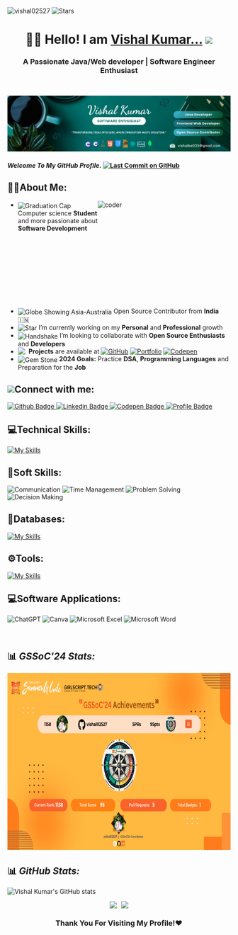 <p align="left"> 
 <img src="https://komarev.com/ghpvc/?username=vishal02527&label=Profile%20views&color=0e75b6&style=flat" alt="vishal02527" /> 
 <img alt="Stars" src="https://img.shields.io/github/stars/vishal02527?style=flat&labelColor=343b41"/> 
</p>
 
 # <div align="center"> 👨‍🎓 Hello! I am [Vishal Kumar...](https://vishal-creator-profile.netlify.app/) <img src="https://media.giphy.com/media/hvRJCLFzcasrR4ia7z/giphy.gif" height="25px"> </div>
<h3 align="center">A Passionate Java/Web developer | Software Engineer Enthusiast</h3>
<br />

![Profile Banner](https://github.com/vishal02527/vishal02527/blob/main/Profile%20Banner.png)

 #### _Welcome To My GitHub Profile._ [![Last Commit on GitHub](https://img.shields.io/badge/last%20commit-13%2008%202024-red)](https://github.com/vishal02527)

 ## 🧑‍💻About Me:

<img align="right" alt= "coder" width="300" height="240" src="https://github.com/vishal02527/vishal02527/blob/main/coding-gif-1-unscreen.gif" />

 - <img src="https://raw.githubusercontent.com/Tarikul-Islam-Anik/Animated-Fluent-Emojis/master/Emojis/Objects/Graduation%20Cap.png" alt="Graduation Cap" width="30" align="center" /> Computer science **Student** and more passionate about **Software Development**
- <img src="https://raw.githubusercontent.com/Tarikul-Islam-Anik/Animated-Fluent-Emojis/master/Emojis/Travel%20and%20places/Globe%20Showing%20Asia-Australia.png" alt="Globe Showing Asia-Australia" width="30" align="center" /> Open Source Contributor from **India** 🇮🇳
- <img src="https://raw.githubusercontent.com/Tarikul-Islam-Anik/Animated-Fluent-Emojis/master/Emojis/Travel%20and%20places/Star.png" alt="Star" width="30" align=center /> I’m currently working on my **Personal** and **Professional** growth
- <img src="https://raw.githubusercontent.com/Tarikul-Islam-Anik/Animated-Fluent-Emojis/master/Emojis/Hand%20gestures/Handshake.png" alt="Handshake" width="30" align=center /> I’m looking to collaborate with **Open Source Enthusiasts** and **Developers**
- <img align='left' src="https://raw.githubusercontent.com/Tarikul-Islam-Anik/Animated-Fluent-Emojis/master/Emojis/Travel%20and%20places/Rocket.png" width="24" align="center"> **Projects** are available at
  [![GitHub](https://img.shields.io/badge/github-%23121011.svg?style=flat-square&logo=github&logoColor=white)](https://github.com/vishal02527)
  [![Portfolio](https://img.shields.io/badge/Portfolio-%23000000.svg?style=flat-square&logo=firefox&logoColor=#FF7139)](https://vishal-creator-profile.netlify.app/)
  [![Codepen](https://img.shields.io/badge/Codepen-%23000000.svg?style=flat-square&logo=codepen&logoColor=#FF7139)](https://codepen.io/Vishal-Kumar25)
- <img src="https://raw.githubusercontent.com/Tarikul-Islam-Anik/Animated-Fluent-Emojis/master/Emojis/Objects/Gem%20Stone.png" alt="Gem Stone" width="24" align=center /> **2024 Goals:** Practice **DSA**, **Programming Languages** and Preparation for the **Job**


  
<h2><img src="https://raw.githubusercontent.com/ShahriarShafin/ShahriarShafin/main/Assets/handshake.gif" width="90px" style="max-width: 100%; user-select: auto;">Connect with me:</h2>
<div id="badges">
  <a href="https://github.com/vishal02527">
    <img src="https://img.shields.io/badge/Github-013243?style=for-the-badge&logo=Github&logoColor=white" alt="Github Badge"/>
  </a>
   <a href="https://www.linkedin.com/in/vishal-kumar-8303a3283">
    <img src="https://img.shields.io/badge/Linkedin-blue?style=for-the-badge&logo=linkedin&logoColor=white" alt="Linkedin Badge"/>
  </a>
  <a href="https://codepen.io/Vishal-Kumar25">
    <img src="https://img.shields.io/badge/Codepen-gray?style=for-the-badge&logo=codepen&logoColor=white" alt="Codepen Badge"/>
  </a>
   <a href="https://vishal-creator-profile.netlify.app/">
    <img src="https://img.shields.io/badge/Profile-B7472A?style=for-the-badge&logo=Profile&logoColor=white" alt="Profile Badge"/>
  </a>
</div>

## 💻Technical Skills:
[![My Skills](https://skillicons.dev/icons?i=c,cpp,java,html,css,javascript,react&perline=8)](https://skillicons.dev)

## 👤Soft Skills:
<div id="badges">
  <a>
    <img src="https://img.shields.io/badge/Communication-yellow?style=for-the-badge&logoColor=white" alt="Communication"/>
  </a>
  <a>
    <img src="https://img.shields.io/badge/Time Management-470137?style=for-the-badge&logoColor=white" alt="Time Management"/>
  </a>
  <a>
    <img src="https://img.shields.io/badge/Problem Solving-E10098?style=for-the-badge&logoColor=white" alt="Problem Solving"/>
  </a>
  <a>
    <img src="https://img.shields.io/badge/Decision Making-FE7A16?style=for-the-badge&logoColor=white" alt="Decision Making"/>
  </a>
</div>

## 📅Databases:
[![My Skills](https://skillicons.dev/icons?i=mysql,mongodb&perline=8)](https://skillicons.dev)

## ⚙️Tools:
[![My Skills](https://skillicons.dev/icons?i=git,github,vscode,idea,canva&perline=8)](https://skillicons.dev)

## 💻Software Applications:
![ChatGPT](https://img.shields.io/badge/chatGPT-74aa9c?style=for-the-badge&logo=openai&logoColor=white)
![Canva](https://img.shields.io/badge/Canva-%2300C4CC.svg?style=for-the-badge&logo=Canva&logoColor=white)
![Microsoft Excel](https://img.shields.io/badge/Microsoft_Excel-217346?style=for-the-badge&logo=microsoft-excel&logoColor=white)
![Microsoft Word](https://img.shields.io/badge/Microsoft_Word-2B579A?style=for-the-badge&logo=microsoft-word&logoColor=white)

<br />

## 📊 _GSSoC'24 Stats:_
<img alt= "gssoc 2024 stats" width="1020" height="400" src="https://github.com/vishal02527/vishal02527/blob/main/GSSoC24_Stats.png" />

<br />

## 📊 _GitHub Stats:_
![Vishal Kumar's GitHub stats](https://github-readme-stats.vercel.app/api?username=vishal02527&show_icons=true&theme=dark)
<div style="display: flex; flex-wrap: wrap; gap: 10px; align-items: center; justify-content: center;">
<img src="https://github-readme-streak-stats.herokuapp.com/?user=vishal02527&theme=dark&hide_border=false"> 
<img src="https://github-readme-stats.vercel.app/api/top-langs/?username=vishal02527&theme=dark&hide_border=false&include_all_commits=false&count_private=false&layout=compact">
</div>

### <div align="center">Thank You For Visiting My Profile!❤️</div>
